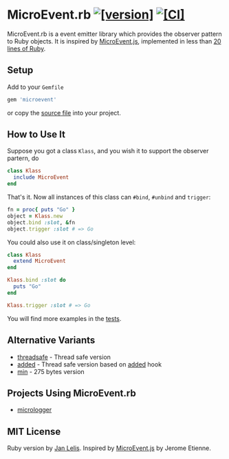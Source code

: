 # MicroEvent.rb [![[version]](https://badge.fury.io/rb/microevent.svg)](https://badge.fury.io/rb/microevent)  [![[CI]](https://github.com/janlelis/paint/workflows/Test/badge.svg)](https://github.com/janlelis/paint/actions?query=workflow%3ATest)

MicroEvent.rb is a event emitter library which provides the observer pattern to Ruby objects. It is inspired by [MicroEvent.js](https://github.com/jeromeetienne/microevent.js), implemented in less than [20 lines of Ruby](https://github.com/janlelis/microevent.rb/blob/master/lib/microevent.rb).


## Setup

Add to your `Gemfile`

```ruby
gem 'microevent'
```

or copy the [source file](https://github.com/janlelis/microevent.rb/blob/master/lib/microevent.rb) into your project.

## How to Use It

Suppose you got a class `Klass`, and you wish it to support the observer partern, do

```ruby
class Klass
  include MicroEvent
end
```

That's it. Now all instances of this class can `#bind`, `#unbind` and `trigger`:

```ruby
fn = proc{ puts "Go" }
object = Klass.new
object.bind :slot, &fn
object.trigger :slot # => Go
```

You could also use it on class/singleton level:

```ruby
class Klass
  extend MicroEvent
end

Klass.bind :slot do
  puts "Go"
end

Klass.trigger :slot # => Go
```

You will find more examples in the [tests](https://github.com/janlelis/microevent.rb/blob/master/spec/microevent_spec.rb).

## Alternative Variants

* [threadsafe](https://github.com/janlelis/microevent.rb/tree/threadsafe) - Thread safe version
* [added](https://github.com/janlelis/microevent.rb/tree/added) - Thread safe version based on [added](https://github.com/janlelis/added) hook
* [min](https://github.com/janlelis/microevent.rb/tree/min) - 275 bytes version


## Projects Using MicroEvent.rb

* [micrologger](https://github.com/janlelis/micrologger)


## MIT License

Ruby version by [Jan Lelis](https://janlelis.com). Inspired by [MicroEvent.js](https://github.com/jeromeetienne/microevent.js) by Jerome Etienne.
